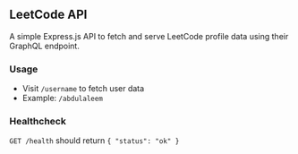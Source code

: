 ## LeetCode API

A simple Express.js API to fetch and serve LeetCode profile data using their GraphQL endpoint.

### Usage
- Visit `/username` to fetch user data
- Example: `/abdulaleem`


### Healthcheck
`GET /health` should return `{ "status": "ok" }`
